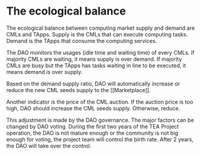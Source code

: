 # The ecological balance
The ecological balance between computing market supply and demand are CMLs and TApps. Supply is the CMLs that can execute computing tasks. Demand is the TApps that consume the computing services. 

The DAO monitors the usages (idle time and waiting time) of every CMLs. If majority CMLs are waiting, it means supply is over demand. If majority CMLs are busy but the TApps has tasks waiting in line to be executed, it means demand is over supply.

Based on the demand supply ratio, DAO will automatically increase or reduce the new CML seeds supply to the [[Marketplace]]. 

Another indicator is the price of the CML auction. If the auction price is too high, DAO should increase the CML seeds supply. Otherwise, reduce.

This adjustment is made by the DAO governance. The major factors can be changed by DAO voting. During the first two years of the TEA Project operation, the DAO is not mature enough or the community is not big enough for voting, the project team will control the birth rate. After 2 years, the DAO will take over the control.